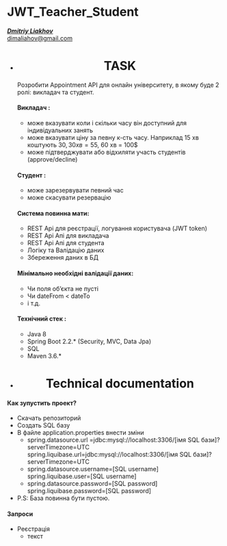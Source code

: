 # JWT_Teacher_Student
[_**Dmitriy Liakhov**_](https://www.linkedin.com/in/dmitiy-liakhov-82388a183/)<br>
[dimaliahov@gmail.com](mailto:dimaliahov@gmail.com)

<ul align="center">
    <li>
        <h1>TASK<br></h1>
    </li>
</ul>
<ul>
Розробити Appointment API для онлайн університету, в якому буде 2 ролі: викладач та
студент.<br>
<h4>Викладач :<br></h4>
    
- може вказувати коли і скільки часу він доступний для індивідуальних занять
- може вказувати ціну за певну к-сть часу. Наприклад 15 хв коштують 30$, 30 хв = 55$, 60
хв = 100$
- може підтверджувати або відхиляти участь студентів (approve/decline)

<h4>Студент :<br></h4>

- може зарезервувати певний час
- може скасувати резервацію

<h4>Система повинна мати:<br></h4>

- REST Api для реєстрації, логування користувача (JWT token)<br>
- REST Api Апі для викладача<br>
- REST Api Апі для студента<br>
- Логіку та Валідацію даних<br>
- Збереження даних в БД<br>

<h4>Мінімально необхідні валідації даних:<br></h4>

- Чи поля об’єкта не пусті
- Чи dateFrom < dateTo
- і т.д.

<h4>Технічний стек :<br></h4>

- Java 8
- Spring Boot 2.2.* (Security, MVC, Data Jpa)
- SQL
- Maven 3.6.*

</ul>
<ul align="center">
    <li>
        <h1>Technical documentation<br></h1>
    </li>
</ul>
    <h4>Как зупустить проект?<br></h4>
    
- Скачать репозиторий
- Создать SQL базу
- В файле application.properties внести зміни
  - spring.datasource.url =jdbc:mysql://localhost:3306/[імя SQL бази]?serverTimezone=UTC<br>
            spring.liquibase.url=jdbc:mysql://localhost:3306/[імя SQL бази]?serverTimezone=UTC
  - spring.datasource.username=[SQL username]<br>
            spring.liquibase.user=[SQL username]
  - spring.datasource.password=[SQL password]<br>
            spring.liquibase.password=[SQL password]
- P.S: База повинна бути пустою.

 <h4>Запроси<br></h4>
 
 - Реєстрація
     - текст
